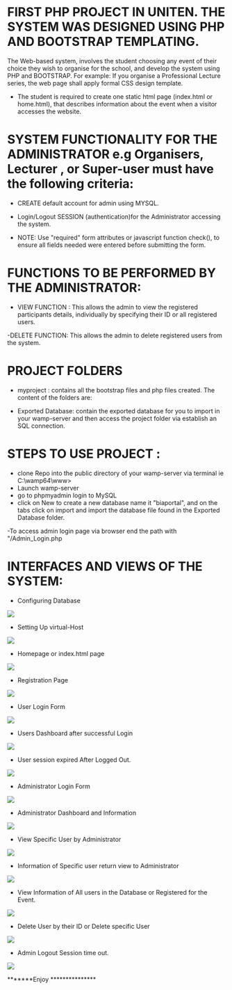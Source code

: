 # FIRST PHP PROJECT IN UNITEN. THE SYSTEM WAS DESIGNED USING PHP AND BOOTSTRAP TEMPLATING. 

The Web-based system, involves the student choosing any event of their choice they wish to organise for the school,
and develop the system using PHP and BOOTSTRAP.  For example: If you organise a Professional Lecture 
series, the web page shall apply formal CSS design template. 

- The student is required to create one static html page (index.html or home.html), that describes information about 
the event when a visitor accesses the website. 

# SYSTEM FUNCTIONALITY FOR THE ADMINISTRATOR e.g Organisers, Lecturer , or Super-user must have the following criteria:

- CREATE default account for admin using MYSQL.
- Login/Logout SESSION (authentication)for the Administrator accessing the system. 

- NOTE: Use "required" form attributes or javascript function check(), to ensure all fields needed were entered before 
submitting the form. 

# FUNCTIONS TO BE PERFORMED BY THE ADMINISTRATOR:

- VIEW FUNCTION : This allows the admin to view the registered participants details, individually by specifying their ID or all registered users.

-DELETE FUNCTION: This allows the admin to delete registered users from the system. 


# PROJECT FOLDERS 

- myproject : contains all the bootstrap files and php files created. The content of the folders are:

- Exported Database: contain the exported database for you to import in your wamp-server and then access the project folder 
via establish an SQL connection. 


# STEPS TO USE PROJECT :

- clone Repo into the public directory of your wamp-server via terminal ie C:\wamp64\www> 
-  Launch wamp-server
- go to phpmyadmin login to MySQL 
- click on New to create a new database name it "biaportal", and on the tabs click on import and import the database file found 
in the Exported Database folder. 

-To access admin login page via browser end the path with  "/Admin_Login.php


# INTERFACES AND VIEWS OF THE SYSTEM: 

- Configuring Database

![](snapshots/snapshot01.jpg)

- Setting Up virtual-Host

![](snapshots/snapshot02.jpg)

- Homepage or index.html page

![](snapshots/snapshot03.jpg)

- Registration Page

![](snapshots/snapshot04.jpg)

- User Login Form

![](snapshots/snapshot05.jpg)

- Users Dashboard after successful Login

![](snapshots/snapshot06.jpg)

- User session expired After Logged Out.

![](snapshots/snapshot07.jpg)

- Administrator Login Form

![](snapshots/snapshot08.jpg)

- Administrator Dashboard and Information

![](snapshots/snapshot09.jpg)

- View Specific User by Administrator

![](snapshots/snapshot10.jpg)

- Information of Specific user return view to Administrator

![](snapshots/snapshot11.jpg)

- View Information of All users in the Database or Registered for the Event.

![](snapshots/snapshot12.jpg)

- Delete User by their ID or Delete specific User

![](snapshots/snapshot13.jpg)

- Admin Logout Session time out. 

![](snapshots/snapshot14.jpg)

*******Enjoy ***************
